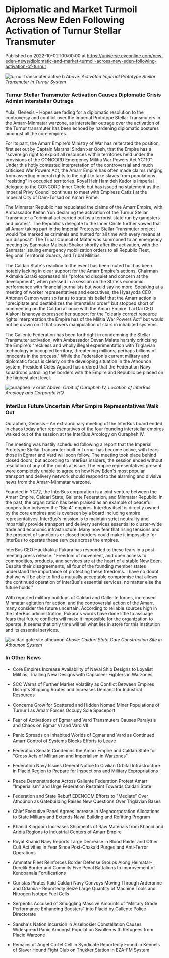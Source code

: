 # Diplomatic and Market Turmoil Across New Eden Following Activation of Turnur Stellar Transmuter 
Published on 2022-10-02T00:00:00 at https://universe.eveonline.com/new-eden-news/diplomatic-and-market-turmoil-across-new-eden-following-activation-of-turnur

![turnur transmuter active b](//images.ctfassets.net/1gqwxa4vbed9/6sXwQltNhkaiuRUeOQSMGo/9b9ed549e83ff9cd276b103182c7ab85/turnur_transmuter_active_b.png)
*Above: Activated Imperial Prototype Stellar Transmuter in Turnur System*

### Turnur Stellar Transmuter Activation Causes Diplomatic Crisis Admist Interstellar Outrage

Yulai, Genesis – Hopes are fading for a diplomatic resolution to the controversy and conflict over the Imperial Prototype Stellar Transmuters in the Amarr-Minmatar warzone, as interstellar outrage over the activation of the Turnur transmuter has been echoed by hardening diplomatic postures amongst all the core empires.

For its part, the Amarr Empire's Ministry of War has reiterated the position, first set out by Captain Marshal Sirdan xer Qosh, that the Empire has a "sovereign right to exploit all resources within territories held under the provisions of the CONCORD Emergency Militia War Powers Act YC110". Under this hotly contested interpretation of the controversial and much criticised War Powers Act, the Amarr Empire has often made claims ranging from asserting mineral rights to the right to take slaves from populations "resisting" in occupied territories. Royal Heir Hamideh Kador is Imperial delegate to the CONCORD Inner Circle but has issued no statement as the Imperial Privy Council continues to meet with Empiress Catiz I at the Imperial City of Dam-Torsad on Amarr Prime.

The Minmatar Republic has repudiated the claims of the Amarr Empire, with Ambassador Keitan Yun declaring the activation of the Turnur Stellar Transmuter a "criminal act carried out by a terrorist state run by gangsters and pirates". The Republic's delegate to the Inner Circle further vowed that all Amarr taking part in the Imperial Prototype Stellar Transmuter project would "be marked as criminals and hunted for all time with every means at our disposal". The Tribal Council of Matar was summoned to an emergency meeting by Sanmatar Maleatu Shakor shortly after the activation, with the Sanmatar issuing emergency mobilization orders to all Republic Fleet, Regional Territorial Guards, and Tribal Militias.

The Caldari State's reaction to the event has been muted but has been notably lacking in clear support for the Amarr Empire's actions. Chairman Akimaka Saraki expressed his "profound disquiet and concern at the development", when pressed in a session on the State's economic performance with financial journalists but would say no more. Speaking at a meeting of worker representatives and executives, the Hyasyoda CEO Ahtonen Osmon went so far as to state his belief that the Amarr action is "precipitate and destabilizes the interstellar order" but stopped short of commenting on the Caldari alliance with the Amarr Empire. Lai Dai CEO Alakoni Ishanoya expressed her support for the "clearly correct resource rights interpretation the Empire has of the Militia War Powers Act" but would not be drawn on if that covers manipulation of stars in inhabited systems.

The Gallente Federation has been forthright in condemning the Stellar Transmuter activation, with Ambassador Devan Malate harshly criticising the Empire's "reckless and wholly illegal experimentation with Triglavian technology in occupied territory, threatening millions, perhaps billions of innocents in the process." While the Federation's current military and diplomatic focus is clearly on the developing situation in the Athounon system, President Celes Aguard has ordered that the Federation Navy squadrons patrolling the borders with the Empire and Republic be placed on the highest alert level.

![ourapheh iv orbit](//images.ctfassets.net/1gqwxa4vbed9/r4Ms6BwmzdnKA94omXAYU/e6b395650586c50851748885657546fe/ourapheh_iv_orbit.png)
*Above: Orbit of Ourapheh IV, Location of InterBus Arcology and Corporate HQ*

### InterBus Future Uncertain After Empire Representatives Walk Out

Ourapheh, Genesis – An extraordinary meeting of the InterBus board ended in chaos today after representatives of the four founding interstellar empires walked out of the session at the InterBus Arcology on Ourapheh IV.

The meeting was hastily scheduled following a report that the Imperial Prototype Stellar Transmuter built in Turnur has become active, with fears those in Egmar and Vard will soon follow. The meeting took place behind closed doors, but according to InterBus insiders, the session ended without resolution of any of the points at issue. The empire representatives present were completely unable to agree on how New Eden's most popular transport and delivery network should respond to the alarming and divisive news from the Amarr-Minmatar warzone.

Founded in YC72, the InterBus corporation is a joint venture between the Amarr Empire, Caldari State, Gallente Federation, and Minmatar Republic. In the past, the organization has been praised as an example of peaceful cooperation between the "Big 4" empires. InterBus itself is directly owned by the core empires and is overseen by a board including empire representatives. InterBus's mission is to maintain strict neutrality and impartially provide transport and delivery services essential to cluster-wide trade and economic infrastructure. Many now fear that rising tensions and the prospect of sanctions or closed borders could make it impossible for InterBus to operate these services across the empires.

InterBus CEO Haukkakka Pukara has responded to these fears in a post-meeting press release: "Freedom of movement, and open access to commodities, products, and services are at the heart of a stable New Eden. Despite their disagreements, all four of the founding member states understand the importance of protecting these freedoms. I have no doubt that we will be able to find a mutually acceptable compromise that allows the continued operation of InterBus's essential services, no matter else the future holds."

With reported military buildups of Caldari and Gallente forces, increased Minmatar agitation for action, and the controversial action of the Amarr, many consider the future uncertain. According to reliable sources high in the InterBus administration, Pukara's words have done little to assuage fears that future conflicts will make it impossible for the organization to operate. It seems that only time will tell what lies in store for this institution and its essential services.

![caldari gate site athounon](//images.ctfassets.net/1gqwxa4vbed9/7aU1oIKEPMOoOSLG9TnB4a/7e8b11d4d9a0d50017ce74629f388050/caldari_gate_site_athounon.png)
*Above: Caldari State Gate Construction Site in Athounon System*

### In Other News

- Core Empires Increase Availability of Naval Ship Designs to Loyalist Militias, Trialling New Designs with Capsuleer Fighters in Warzones

- SCC Warns of Further Market Volatility as Conflict Between Empires Disrupts Shipping Routes and Increases Demand for Industrial Resources

- Concerns Grow for Scattered and Hidden Nomad Miner Populations of Turnur I as Amarr Forces Occupy Sole Spaceport

- Fear of Activations of Egmar and Vard Transmuters Causes Paralysis and Chaos on Egmar VI and Vard VII

- Panic Spreads on Inhabited Worlds of Egmar and Vard as Continued Amarr Control of Systems Blocks Efforts to Leave

- Federation Senate Condemns the Amarr Empire and Caldari State for "Gross Acts of Militarism and Imperialism in Warzones"

- Federation Navy Issues General Notice to Civilian Orbital Infrastructure in Placid Region to Prepare for Inspections and Military Expropriations

- Peace Demonstrations Across Gallente Federation Protest Amarr "Imperialism" and Urge Federation Restraint Towards Caldari State 

- Federation and State Rebuff EDENCOM Efforts to "Mediate" Over Athounon as Gatebuilding Raises New Questions Over Triglavian Bases

- Chief Executive Panel Agrees Increase in Megacorporation Allocations to State Military and Extends Naval Building and Refitting Program

- Khanid Kingdom Increases Shipments of Raw Materials from Khanid and Aridia Regions to Industrial Centers of Amarr Empire

- Royal Khanid Navy Reports Large Decrease in Blood Raider and Other Cult Activities in Year Since Post-Chakaid Purges and Anti-Terror Operations

- Ammatar Fleet Reinforces Border Defense Groups Along Heimatar-Derelik Border and Commits Five Penal Battalions to Improvement of Kenobanala Fortifications

- Guristas Pirates Raid Caldari Navy Convoys Moving Through Arderonne and Odamia - Reportedly Seize Large Quantity of Machine Tools and Nitrogen Isotope Fuel Cells

- Serpentis Accused of Smuggling Massive Amounts of "Military Grade Performance Enhancing Boosters" into Placid by Gallente Police Directorate

- Sansha's Nation Incursion in Alselbosier Constellation Causes Widespread Panic Amongst Population Swollen with Refugees from Placid Warzone

- Remains of Angel Cartel Cell in Syndicate Reportedly Found in Kennels of Slaver Hound Fight Club on Thukker Station in EZA-FM System
